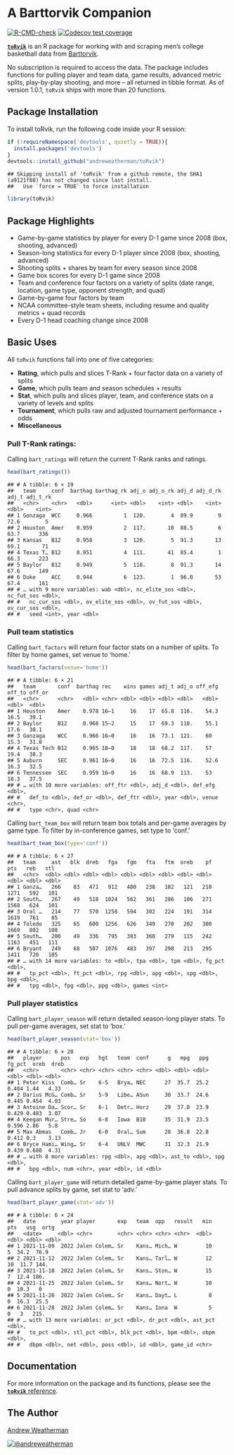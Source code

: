# A Barttorvik Companion

<!-- badges: start -->

[![R-CMD-check](https://github.com/andreweatherman/toRvik/workflows/R-CMD-check/badge.svg)](https://github.com/andreweatherman/toRvik/actions)
[![Codecov test
coverage](https://codecov.io/gh/andreweatherman/toRvik/branch/main/graph/badge.svg)](https://app.codecov.io/gh/andreweatherman/toRvik?branch=main)
<!-- badges: end -->

[**`toRvik`**](https://github.com/andreweatherman/toRvik) is an R
package for working with and scraping men’s college basketball data from
[Barttorvik](https://barttorvik.com/).

No subscription is required to access the data. The package includes
functions for pulling player and team data, game results, advanced
metric splits, play-by-play shooting, and more – all returned in tibble
format. As of version 1.0.1, `toRvik` ships with more than 20 functions.

## Package Installation

To install toRvik, run the following code inside your R session:

``` r
if (!requireNamespace('devtools', quietly = TRUE)){
  install.packages('devtools')
}
devtools::install_github("andreweatherman/toRvik")
```

    ## Skipping install of 'toRvik' from a github remote, the SHA1 (a9121f88) has not changed since last install.
    ##   Use `force = TRUE` to force installation

``` r
library(toRvik)
```

## Package Highlights

-   Game-by-game statistics by player for every D-1 game since 2008
    (box, shooting, advanced)
-   Season-long statistics for every D-1 player since 2008 (box,
    shooting, advanced)
-   Shooting splits + shares by team for every season since 2008
-   Game box scores for every D-1 game since 2008
-   Team and conference four factors on a variety of splits (date range,
    location, game type, opponent strength, and quad)
-   Game-by-game four factors by team
-   NCAA committee-style team sheets, including resume and quality
    metrics + quad records
-   Every D-1 head coaching change since 2008

## Basic Uses

All `toRvik` functions fall into one of five categories:

-   **Rating**, which pulls and slices T-Rank + four factor data on a
    variety of splits
-   **Game**, which pulls team and season schedules + results
-   **Stat**, which pulls and slices player, team, and conference stats
    on a variety of levels and splits
-   **Tournament**, which pulls raw and adjusted tournament
    performance + odds
-   **Miscellaneous**

### Pull T-Rank ratings:

Calling `bart_ratings` will return the current T-Rank ranks and ratings.

``` r
head(bart_ratings())
```

    ## # A tibble: 6 × 19
    ##   team     conf  barthag barthag_rk adj_o adj_o_rk adj_d adj_d_rk adj_t adj_t_rk
    ##   <chr>    <chr>   <dbl>      <int> <dbl>    <int> <dbl>    <int> <dbl>    <int>
    ## 1 Gonzaga  WCC     0.966          1  120.        4  89.9        9  72.6        5
    ## 2 Houston  Amer    0.959          2  117.       10  88.5        6  63.7      336
    ## 3 Kansas   B12     0.958          3  120.        5  91.3       13  69.1       71
    ## 4 Texas T… B12     0.951          4  111.       41  85.4        1  66.3      223
    ## 5 Baylor   B12     0.949          5  118.        8  91.3       14  67.6      149
    ## 6 Duke     ACC     0.944          6  123.        1  96.0       53  67.4      161
    ## # … with 9 more variables: wab <dbl>, nc_elite_sos <dbl>, nc_fut_sos <dbl>,
    ## #   nc_cur_sos <dbl>, ov_elite_sos <dbl>, ov_fut_sos <dbl>, ov_cur_sos <dbl>,
    ## #   seed <int>, year <dbl>

### Pull team statistics

Calling `bart_factors` will return four factor stats on a number of
splits. To filter by home games, set venue to ‘home.’

``` r
head(bart_factors(venue='home'))
```

    ## # A tibble: 6 × 21
    ##   team       conf  barthag rec    wins games adj_t adj_o off_efg off_to off_or
    ##   <chr>      <chr>   <dbl> <chr> <dbl> <dbl> <dbl> <dbl>   <dbl>  <dbl>  <dbl>
    ## 1 Houston    Amer    0.978 16–1     16    17  65.8  116.    54.3   16.5   39.1
    ## 2 Baylor     B12     0.968 15–2     15    17  69.3  118.    55.1   17.6   38.1
    ## 3 Gonzaga    WCC     0.966 16–0     16    16  73.1  121.    60     15.3   31.8
    ## 4 Texas Tech B12     0.965 18–0     18    18  68.2  117.    57     19.4   38.3
    ## 5 Auburn     SEC     0.961 16–0     16    16  72.5  116.    52.6   16.3   32.5
    ## 6 Tennessee  SEC     0.959 16–0     16    16  68.9  113.    53     18.3   37.5
    ## # … with 10 more variables: off_ftr <dbl>, adj_d <dbl>, def_efg <dbl>,
    ## #   def_to <dbl>, def_or <dbl>, def_ftr <dbl>, year <dbl>, venue <chr>,
    ## #   type <chr>, quad <chr>

Calling `bart_team_box` will return team box totals and per-game
averages by game type. To filter by in-conference games, set type to
‘conf.’

``` r
head(bart_team_box(type='conf'))
```

    ## # A tibble: 6 × 27
    ##   team     ast   blk  dreb   fga   fgm   fta   ftm  oreb    pf   pts   reb   stl
    ##   <chr>  <dbl> <dbl> <dbl> <dbl> <dbl> <dbl> <dbl> <dbl> <dbl> <dbl> <dbl> <dbl>
    ## 1 Gonza…   266    83   471   912   480   238   182   121   218  1271   592   101
    ## 2 South…   267    49   518  1024   562   361   286   106   271  1568   624   101
    ## 3 Oral …   214    77   570  1258   594   302   224   191   314  1619   761    85
    ## 4 Toledo   325    65   600  1256   626   349   270   202   300  1669   802   108
    ## 5 South…   200    49   336   795   383   360   279   115   242  1163   451   111
    ## 6 Bryant   249    68   507  1076   483   397   298   213   295  1411   720   105
    ## # … with 14 more variables: to <dbl>, tpa <dbl>, tpm <dbl>, fg_pct <dbl>,
    ## #   tp_pct <dbl>, ft_pct <dbl>, rpg <dbl>, apg <dbl>, spg <dbl>, bpg <dbl>,
    ## #   tpg <dbl>, fpg <dbl>, ppg <dbl>, games <int>

### Pull player statistics

Calling `bart_player_season` will return detailed season-long player
stats. To pull per-game averages, set stat to ‘box.’

``` r
head(bart_player_season(stat='box'))
```

    ## # A tibble: 6 × 20
    ##   player      pos   exp   hgt   team  conf      g   mpg   ppg fg_pct  oreb  dreb
    ##   <chr>       <chr> <chr> <chr> <chr> <chr> <dbl> <dbl> <dbl>  <dbl> <dbl> <dbl>
    ## 1 Peter Kiss  Comb… Sr    6-5   Brya… NEC      27  35.7  25.2  0.484 1.44   4.33
    ## 2 Darius McG… Comb… Sr    5-9   Libe… ASun     30  33.7  24.6  0.445 0.454  4.03
    ## 3 Antoine Da… Scor… Sr    6-1   Detr… Horz     29  37.0  23.9  0.429 0.483  3.07
    ## 4 Keegan Mur… Stre… So    6-8   Iowa  B10      35  31.9  23.5  0.596 2.86   5.8 
    ## 5 Max Abmas   Comb… Jr    6-0   Oral… Sum      28  36.8  22.8  0.412 0.3    3.13
    ## 6 Bryce Hami… Wing… Sr    6-4   UNLV  MWC      31  32.3  21.9  0.439 0.688  4.31
    ## # … with 8 more variables: rpg <dbl>, apg <dbl>, ast_to <dbl>, spg <dbl>,
    ## #   bpg <dbl>, num <chr>, year <dbl>, id <dbl>

Calling `bart_player_game` will return detailed game-by-game player
stats. To pull advance splits by game, set stat to ‘adv.’

``` r
head(bart_player_game(stat='adv'))
```

    ## # A tibble: 6 × 24
    ##   date        year player       exp   team  opp   result   min   pts   usg  ortg
    ##   <date>     <dbl> <chr>        <chr> <chr> <chr> <chr>  <dbl> <dbl> <dbl> <dbl>
    ## 1 2021-11-09  2022 Jalen Colem… Sr    Kans… Mich… W         10     5  34.2  76.9
    ## 2 2021-11-12  2022 Jalen Colem… Sr    Kans… Tarl… W         12    10  11.7 144. 
    ## 3 2021-11-18  2022 Jalen Colem… Sr    Kans… Ston… W         15     7  12.4 186. 
    ## 4 2021-11-25  2022 Jalen Colem… Sr    Kans… Nort… W         10     0  10.3   0  
    ## 5 2021-11-26  2022 Jalen Colem… Sr    Kans… Dayt… L          8     0  16.3  25.5
    ## 6 2021-11-28  2022 Jalen Colem… Sr    Kans… Iona  W          5     0   3   215. 
    ## # … with 13 more variables: or_pct <dbl>, dr_pct <dbl>, ast_pct <dbl>,
    ## #   to_pct <dbl>, stl_pct <dbl>, blk_pct <dbl>, bpm <dbl>, obpm <dbl>,
    ## #   dbpm <dbl>, net <dbl>, poss <dbl>, id <dbl>, game_id <chr>
 
## Documentation

For more information on the package and its functions, please see
the [**`toRvik`** reference](https://www.torvik.dev/reference/).

## The Author

[Andrew Weatherman](https://www.linkedin.com/in/andrewweatherman/)

<a href="https://twitter.com/andreweatherman" target="blank"><img src="https://img.shields.io/twitter/follow/andreweatherman?color=blue&label=%40andreweatherman&logo=twitter&style=for-the-badge" alt="@andreweatherman" /></a>
